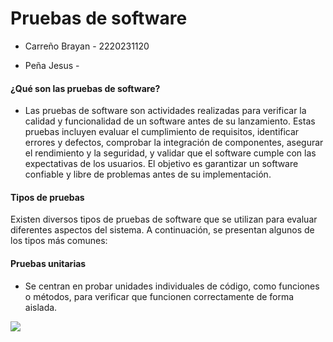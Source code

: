 # Pruebas de software
* Carreño Brayan - 2220231120

* Peña Jesus -

#### ¿Qué son las pruebas de software?

* Las pruebas de software son actividades realizadas para verificar la calidad y funcionalidad de un software antes de su lanzamiento. Estas pruebas incluyen evaluar el cumplimiento de requisitos, identificar errores y defectos, comprobar la integración de componentes, asegurar el rendimiento y la seguridad, y validar que el software cumple con las expectativas de los usuarios. El objetivo es garantizar un software confiable y libre de problemas antes de su implementación.

#### Tipos de pruebas 

Existen diversos tipos de pruebas de software que se utilizan para evaluar diferentes aspectos del sistema. A continuación, se presentan algunos de los tipos más comunes:

#### Pruebas unitarias

* Se centran en probar unidades individuales de código, como funciones o métodos, para verificar que funcionen correctamente de forma aislada.

![](https://www.nimblework.com/wp-content/uploads/2022/12/Unit-Testing-Resources.jpg)
